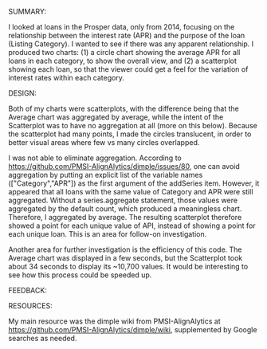 SUMMARY:

I looked at loans in the Prosper data, only from 2014, focusing on the relationship between the interest rate (APR) and the purpose of the loan (Listing Category).  I wanted to see if there was any apparent relationship.  I produced two charts: (1) a circle chart showing the average APR for all loans in each category, to show the overall view, and (2) a scatterplot showing each loan, so that the viewer could get a feel for the variation of interest rates within each category.


DESIGN:

Both of my charts were scatterplots, with the difference being that the Average chart was aggregated by average, while the intent of the Scatterplot was to have no aggregation at all (more on this below).  Because the scatterplot had many points, I made the circles translucent, in order to better visual areas where few vs many circles overlapped.

I was not able to eliminate aggregation.  According to https://github.com/PMSI-AlignAlytics/dimple/issues/80, one can avoid aggregation by putting an explicit list of the variable names (["Category","APR"]) as the first argument of the addSeries item.  However, it appeared that all loans with the same value of Category and APR were still aggregated.  Without a series.aggregate statement, those values were aggregated by the default count, which produced a meaningless chart.  Therefore, I aggregated by average.  The resulting scatterplot therefore showed a point for each unique value of API, instead of showing a point for each unique loan.  This is an area for follow-on investigation.

Another area for further investigation is the efficiency of this code.  The Average chart was displayed in a few seconds, but the Scatterplot took about 34 seconds to display its ~10,700 values.  It would be interesting to see how this process could be speeded up.


FEEDBACK:


RESOURCES:

My main resource was the dimple wiki from PMSI-AlignAlytics at https://github.com/PMSI-AlignAlytics/dimple/wiki, supplemented by Google searches as needed.